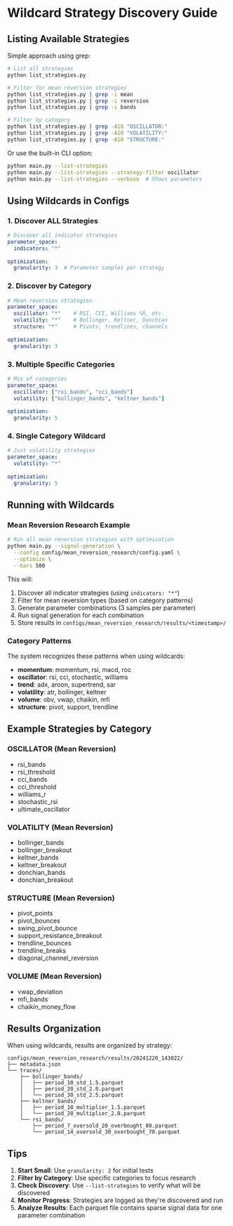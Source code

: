 # Wildcard Strategy Discovery Guide

## Listing Available Strategies

Simple approach using grep:
```bash
# List all strategies
python list_strategies.py

# Filter for mean reversion strategies
python list_strategies.py | grep -i mean
python list_strategies.py | grep -i reversion
python list_strategies.py | grep -i bands

# Filter by category
python list_strategies.py | grep -A10 "OSCILLATOR:"
python list_strategies.py | grep -A10 "VOLATILITY:"
python list_strategies.py | grep -A10 "STRUCTURE:"
```

Or use the built-in CLI option:
```bash
python main.py --list-strategies
python main.py --list-strategies --strategy-filter oscillator
python main.py --list-strategies --verbose  # Shows parameters
```

## Using Wildcards in Configs

### 1. Discover ALL Strategies
```yaml
# Discover all indicator strategies
parameter_space:
  indicators: "*"
  
optimization:
  granularity: 3  # Parameter samples per strategy
```

### 2. Discover by Category
```yaml
# Mean reversion strategies
parameter_space:
  oscillator: "*"    # RSI, CCI, Williams %R, etc.
  volatility: "*"    # Bollinger, Keltner, Donchian
  structure: "*"     # Pivots, trendlines, channels
  
optimization:
  granularity: 3
```

### 3. Multiple Specific Categories
```yaml
# Mix of categories
parameter_space:
  oscillator: ["rsi_bands", "cci_bands"]
  volatility: ["bollinger_bands", "keltner_bands"]
  
optimization:
  granularity: 5
```

### 4. Single Category Wildcard
```yaml
# Just volatility strategies
parameter_space:
  volatility: "*"
  
optimization:
  granularity: 5
```

## Running with Wildcards

### Mean Reversion Research Example
```bash
# Run all mean reversion strategies with optimization
python main.py --signal-generation \
  --config config/mean_reversion_research/config.yaml \
  --optimize \
  --bars 500
```

This will:
1. Discover all indicator strategies (using `indicators: "*"`)
2. Filter for mean reversion types (based on category patterns)
3. Generate parameter combinations (3 samples per parameter)
4. Run signal generation for each combination
5. Store results in `configs/mean_reversion_research/results/<timestamp>/`

### Category Patterns
The system recognizes these patterns when using wildcards:

- **momentum**: momentum, rsi, macd, roc
- **oscillator**: rsi, cci, stochastic, williams
- **trend**: adx, aroon, supertrend, sar
- **volatility**: atr, bollinger, keltner
- **volume**: obv, vwap, chaikin, mfi
- **structure**: pivot, support, trendline

## Example Strategies by Category

### OSCILLATOR (Mean Reversion)
- rsi_bands
- rsi_threshold
- cci_bands
- cci_threshold
- williams_r
- stochastic_rsi
- ultimate_oscillator

### VOLATILITY (Mean Reversion)
- bollinger_bands
- bollinger_breakout
- keltner_bands
- keltner_breakout
- donchian_bands
- donchian_breakout

### STRUCTURE (Mean Reversion)
- pivot_points
- pivot_bounces
- swing_pivot_bounce
- support_resistance_breakout
- trendline_bounces
- trendline_breaks
- diagonal_channel_reversion

### VOLUME (Mean Reversion)
- vwap_deviation
- mfi_bands
- chaikin_money_flow

## Results Organization

When using wildcards, results are organized by strategy:
```
configs/mean_reversion_research/results/20241220_143022/
├── metadata.json
└── traces/
    ├── bollinger_bands/
    │   ├── period_10_std_1.5.parquet
    │   ├── period_20_std_2.0.parquet
    │   └── period_30_std_2.5.parquet
    ├── keltner_bands/
    │   ├── period_10_multiplier_1.5.parquet
    │   └── period_20_multiplier_2.0.parquet
    └── rsi_bands/
        ├── period_7_oversold_20_overbought_80.parquet
        └── period_14_oversold_30_overbought_70.parquet
```

## Tips

1. **Start Small**: Use `granularity: 2` for initial tests
2. **Filter by Category**: Use specific categories to focus research
3. **Check Discovery**: Use `--list-strategies` to verify what will be discovered
4. **Monitor Progress**: Strategies are logged as they're discovered and run
5. **Analyze Results**: Each parquet file contains sparse signal data for one parameter combination